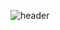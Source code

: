 ![header](https://capsule-render.vercel.app/api?type=waving&color=auto&height=250&section=header&text=Hi_there&fontSize=90&animation=fadeIn&fontAlignY=38&desc=Welcome%20to%20my%20or%20basement&descAlignY=51&descAlign=62)
